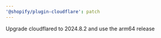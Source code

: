 ```yaml
---
'@shopify/plugin-cloudflare': patch
---
```


Upgrade cloudflared to 2024.8.2 and use the arm64 release
